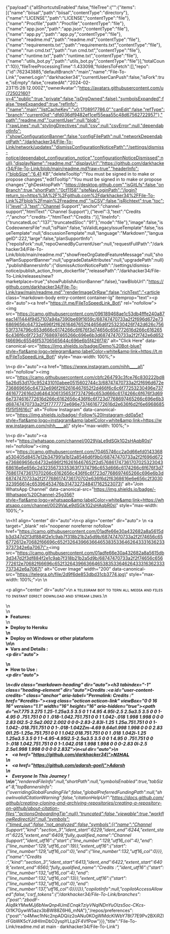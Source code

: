 {"payload":{"allShortcutsEnabled":false,"fileTree":{"":{"items":[{"name":"biisal","path":"biisal","contentType":"directory"},{"name":"LICENSE","path":"LICENSE","contentType":"file"},{"name":"Procfile","path":"Procfile","contentType":"file"},{"name":"app.json","path":"app.json","contentType":"file"},{"name":"app.py","path":"app.py","contentType":"file"},{"name":"readme.md","path":"readme.md","contentType":"file"},{"name":"requirements.txt","path":"requirements.txt","contentType":"file"},{"name":"run cmd.txt","path":"run cmd.txt","contentType":"file"},{"name":"runtime.txt","path":"runtime.txt","contentType":"file"},{"name":"utils_bot.py","path":"utils_bot.py","contentType":"file"}],"totalCount":10}},"fileTreeProcessingTime":1.433098,"foldersToFetch":[],"repo":{"id":762343885,"defaultBranch":"main","name":"File-To-Link","ownerLogin":"darkhacker34","currentUserCanPush":false,"isFork":true,"isEmpty":false,"createdAt":"2024-02-23T15:28:12.000Z","ownerAvatar":"https://avatars.githubusercontent.com/u/72502160?v=4","public":true,"private":false,"isOrgOwned":false},"symbolsExpanded":false,"treeExpanded":true,"refInfo":{"name":"main","listCacheKey":"v0:1708917786.0","canEdit":false,"refType":"branch","currentOid":"dfd036df9482ef1cef55eaa55c48d67562722957"},"path":"readme.md","currentUser":null,"blob":{"rawLines":null,"stylingDirectives":null,"csv":null,"csvError":null,"dependabotInfo":{"showConfigurationBanner":false,"configFilePath":null,"networkDependabotPath":"/darkhacker34/File-To-Link/network/updates","dismissConfigurationNoticePath":"/settings/dismiss-notice/dependabot_configuration_notice","configurationNoticeDismissed":null},"displayName":"readme.md","displayUrl":"https://github.com/darkhacker34/File-To-Link/blob/main/readme.md?raw=true","headerInfo":{"blobSize":"6.41 KB","deleteTooltip":"You must be signed in to make or propose changes","editTooltip":"You must be signed in to make or propose changes","ghDesktopPath":"https://desktop.github.com","isGitLfs":false,"onBranch":true,"shortPath":"0cf1158","siteNavLoginPath":"/login?return_to=https%3A%2F%2Fgithub.com%2Fdarkhacker34%2FFile-To-Link%2Fblob%2Fmain%2Freadme.md","isCSV":false,"isRichtext":true,"toc":[{"level":3,"text":"Channel Support","anchor":"channel-support","htmlText":"Channel Support"},{"level":3,"text":"Credits :","anchor":"credits-","htmlText":"Credits :"}],"lineInfo":{"truncatedLoc":"137","truncatedSloc":"91"},"mode":"file"},"image":false,"isCodeownersFile":null,"isPlain":false,"isValidLegacyIssueTemplate":false,"issueTemplate":null,"discussionTemplate":null,"language":"Markdown","languageID":222,"large":false,"planSupportInfo":{"repoIsFork":null,"repoOwnedByCurrentUser":null,"requestFullPath":"/darkhacker34/File-To-Link/blob/main/readme.md","showFreeOrgGatedFeatureMessage":null,"showPlanSupportBanner":null,"upgradeDataAttributes":null,"upgradePath":null},"publishBannersInfo":{"dismissActionNoticePath":"/settings/dismiss-notice/publish_action_from_dockerfile","releasePath":"/darkhacker34/File-To-Link/releases/new?marketplace=true","showPublishActionBanner":false},"rawBlobUrl":"https://github.com/darkhacker34/File-To-Link/raw/main/readme.md","renderImageOrRaw":false,"richText":"<article class=\"markdown-body entry-content container-lg\" itemprop=\"text\"><p dir=\"auto\"><a href=\"https://t.me/FileToSpeedLink_Bot\" rel=\"nofollow\"><img src=\"https://camo.githubusercontent.com/096189468ae1c53db4fffe240a87eac1411444f9457107a94a7390be69f1659c/68747470733a2f2f696d672e736869656c64732e696f2f62616467652f44656d6f253230426f742d626c75653f7374796c653d666c6174266c6f676f3d74656c656772616d266c6162656c436f6c6f723d7768697465266c696e6b3d68747470733a2f2f742e6d652f46696c65546f53706565644c696e6b5f426f74\" alt=\"Click Here\" data-canonical-src=\"https://img.shields.io/badge/Demo%20Bot-blue?style=flat&amp;logo=telegram&amp;labelColor=white&amp;link=https://t.me/FileToSpeedLink_Bot\" style=\"max-width: 100%;\"></a></p>\n<p dir=\"auto\"><a href=\"https://www.instagram.com/nihh____al\" rel=\"nofollow\"><img src=\"https://camo.githubusercontent.com/cbfc264793c3fce76c830222bd85a26d53d170c952431010abee0515602744c3/68747470733a2f2f696d672e736869656c64732e696f2f62616467652f2d466f6c6c6f77253230496e7374616772616d2d6464306135653f7374796c653d666c6174266c6f676f3d696e7374616772616d266c6162656c436f6c6f723d7768697465266c696e6b3d68747470733a2f2f7777772e696e7374616772616d2e636f6d2f6e6968685f5f5f5f616c\" alt=\"Follow Instagram\" data-canonical-src=\"https://img.shields.io/badge/-Follow%20Instagram-dd0a5e?style=flat&amp;logo=instagram&amp;labelColor=white&amp;link=https://www.instagram.com/nihh____al\" style=\"max-width: 100%;\"></a></p>\n<p dir=\"auto\"><a href=\"https://whatsapp.com/channel/0029VaLe9dSGk1G2sHAqbR0s\" rel=\"nofollow\"><img src=\"https://camo.githubusercontent.com/70465746cc2a0d66efd0143368a530405d8457e12b347991a1b12a8546d6f9b0/68747470733a2f2f696d672e736869656c64732e696f2f62616467652f2d57686174736170702532304368616e6e656c2d3235673335363f7374796c653d666c6174266c6f676f3d7768617473617070266c6162656c436f6c6f723d7768697465266c696e6b3d68747470733a2f2f77686174736170702e636f6d2f6368616e6e656c2f3030323956614c65396453476b3147327348417162523073\" alt=\"Join WhatsApp Channel\" data-canonical-src=\"https://img.shields.io/badge/-Whatsapp%20Channel-25g356?style=flat&amp;logo=whatsapp&amp;labelColor=white&amp;link=https://whatsapp.com/channel/0029VaLe9dSGk1G2sHAqbR0s\" style=\"max-width: 100%;\"></a></p>\n<h1 align=\"center\" dir=\"auto\"></h1>\n<p align=\"center\" dir=\"auto\"> \n  <a target=\"_blank\" rel=\"noopener noreferrer nofollow\" href=\"https://camo.githubusercontent.com/01adfe66e30a432682a8a5615db3d347d2f3df884f2e1c9ab7f318b21b2a5d9b/68747470733a2f2f74656c656772612e70682f66696c652f3264396636646538353364626433316362333737342e6a7067\"><img src=\"https://camo.githubusercontent.com/01adfe66e30a432682a8a5615db3d347d2f3df884f2e1c9ab7f318b21b2a5d9b/68747470733a2f2f74656c656772612e70682f66696c652f3264396636646538353364626433316362333737342e6a7067\" alt=\"Cover Image\" width=\"200\" data-canonical-src=\"https://telegra.ph/file/2d9f6de853dbd31cb3774.jpg\" style=\"max-width: 100%;\"></a>\n  \n </p><p align=\"center\" dir=\"auto\">\n    ᴀ ᴛᴇʟᴇɢʀᴀᴍ ʙᴏᴛ ᴛᴏ ᴛᴇʀɴ ᴀʟʟ ᴍᴇᴅɪᴀ ᴀɴᴅ ғɪʟᴇs ᴛᴏ ɪɴsᴛᴀɴᴛ ᴅɪʀᴇᴄᴛ ᴅᴏᴡɴʟᴏᴀᴅ ᴀɴᴅ sᴛʀᴇᴀᴍ ʟɪɴᴋs.\n  </p>\n<br>\n<details>\n  <summary><b>Features:</b></summary>\n<p dir=\"auto\">\n</p><p dir=\"auto\">🚀𝙵𝚎𝚊𝚝𝚞𝚛𝚜</p><p dir=\"auto\">\n💥 𝙻𝚒𝚗𝚔 𝙽𝙾 𝙴𝚡𝚙𝚒𝚛𝚎 𝚞𝚗𝚝𝚒𝚕 𝚈𝙾𝚄 𝙳𝚎𝚕𝚎𝚝𝚎 𝚃𝚑𝚎 ғɪʟᴇs 𝙸𝚗 𝙱𝙸𝙽 𝙲𝙷𝙰𝙽𝙽𝙴𝙻.<br>\n💥𝚂𝚞𝚙𝚎𝚛 𝙵𝚊𝚜𝚝⚡️ 𝙳𝚘𝚠𝚗𝚕𝚘𝚊𝚍 𝙰𝚗𝚍 𝚂𝚝𝚛𝚎𝚊𝚖 𝙻𝙸𝙽𝙺𝚂<br>\n💥𝙽𝚘 𝙰𝚍𝚜 𝙸𝚗 𝙶𝚎𝚗𝚎𝚝𝚊𝚝𝚎𝚍 𝙻𝚒𝚗𝚔𝚜<br>\n💥𝚂𝚞𝚙𝚎𝚛 𝙵𝚊𝚜𝚝 𝙸𝚗𝚝𝚎𝚛𝚏𝚊𝚌𝚎.<br>\n💥𝙰𝚕𝚘𝚗𝚐 𝚆𝚒𝚝𝚑 𝚃𝚑𝚎 𝙻𝚒𝚗𝚔𝚜 𝚈𝚘𝚞 𝙰𝚕𝚜𝚘 𝙶𝚎𝚝 𝙵𝚒𝚕𝚎 𝙸𝚗𝚏𝚘𝚛𝚖𝚊𝚝𝚒𝚘𝚗 𝙻𝚒𝚔𝚎 𝙵𝚒𝚕𝚎 𝙽𝚊𝚖𝚎,𝚂𝚒𝚣𝚎 ,𝚎𝚝𝚌.<br>\n💥𝚄𝚙𝚍𝚊𝚝𝚎𝚜 𝙲𝚑𝚊𝚗𝚗𝚎𝚕 𝚂𝚞𝚙𝚙𝚘𝚛𝚝.<br>\n💥𝙼𝚘𝚗𝚐𝚘𝚍𝚋 𝚂𝚞𝚙𝚙𝚘𝚛𝚝 𝙵𝚘𝚛 𝙱𝚛𝚘𝚊𝚍𝚌𝚊𝚜𝚝𝚒𝚗𝚐.<br>\n💥𝙿𝚊𝚜𝚜𝚠𝚘𝚛𝚍 𝙿𝚛𝚘𝚝𝚎𝚟𝚝𝚒𝚘𝚗.<br>\n💥𝚄𝚜𝚎𝚛 𝙳𝙲 𝙲𝚑𝚎𝚌𝚔.<br>\n💥𝙲𝚞𝚜𝚝𝚘𝚖 𝙳𝚘𝚖𝚊𝚒𝚗 𝚂𝚞𝚙𝚙𝚘𝚛𝚝. <br>\n💥𝙰𝚕𝚕 𝚄𝚗𝚠𝚊𝚗𝚍𝚎𝚍 𝙲𝙾𝙳𝙴 𝚁𝚎𝚖𝚘𝚟𝚎𝚍. <br>\n💥A lot more tired of writing check out by deploying it.</p>\n</details>\n  <details>\n      <summary><b>Deploy to Heroku<b></b></b></summary><b><b>\n      Click the button below to deploy the bot on Heroku:\n<p dir=\"auto\"><a href=\"https://heroku.com/deploy?template=https://github.com/darkhacker34/File-To-Link\" rel=\"nofollow\"><img src=\"https://camo.githubusercontent.com/df5706ea91f4c49deb42ca31a753d025e2078d24e2490cf88ffc7ed84a38e48e/68747470733a2f2f7777772e6865726f6b7563646e2e636f6d2f6465706c6f792f627574746f6e2e737667\" alt=\"Deploy\" data-canonical-src=\"https://www.herokucdn.com/deploy/button.svg\" style=\"max-width: 100%;\"></a></p>\n  </b></b></details><b><b>\n  <details>\n  <summary><b>Deploy on Windows or other plataform<b></b></b></summary><b><b>\n<p dir=\"auto\">You should make sure you have Python 3.6+ installed on your PC, then clone this repo and run the following commands in a terminal:</p>\n<div class=\"highlight highlight-source-python notranslate position-relative overflow-auto\" dir=\"auto\" data-snippet-clipboard-copy-content=\"git clone https://github.com/biisal/biisal-file-stream-pro\ncd filestreambot-pro\nvirtualenv -p /usr/bin/python3 venv\n. ./venv/bin/activate\npip install -r requirements.txt\npython3 -m biisal\"><pre><span class=\"pl-s1\">git</span> <span class=\"pl-s1\">clone</span> <span class=\"pl-s1\">https</span>:<span class=\"pl-c1\">//</span><span class=\"pl-s1\">github</span>.<span class=\"pl-s1\">com</span><span class=\"pl-c1\">/</span><span class=\"pl-s1\">biisal</span><span class=\"pl-c1\">/</span><span class=\"pl-s1\">biisal</span><span class=\"pl-c1\">-</span><span class=\"pl-s1\">file</span><span class=\"pl-c1\">-</span><span class=\"pl-s1\">stream</span><span class=\"pl-c1\">-</span><span class=\"pl-s1\">pro</span>\n<span class=\"pl-s1\">cd</span> <span class=\"pl-s1\">filestreambot</span><span class=\"pl-c1\">-</span><span class=\"pl-s1\">pro</span>\n<span class=\"pl-s1\">virtualenv</span> <span class=\"pl-c1\">-</span><span class=\"pl-s1\">p</span> <span class=\"pl-c1\">/</span><span class=\"pl-s1\">usr</span><span class=\"pl-c1\">/</span><span class=\"pl-s1\">bin</span><span class=\"pl-c1\">/</span><span class=\"pl-s1\">python3</span> <span class=\"pl-s1\">venv</span>\n. .<span class=\"pl-c1\">/</span><span class=\"pl-s1\">venv</span><span class=\"pl-c1\">/</span><span class=\"pl-s1\">bin</span><span class=\"pl-c1\">/</span><span class=\"pl-s1\">activate</span>\n<span class=\"pl-s1\">pip</span> <span class=\"pl-s1\">install</span> <span class=\"pl-c1\">-</span><span class=\"pl-s1\">r</span> <span class=\"pl-s1\">requirements</span>.<span class=\"pl-s1\">txt</span>\n<span class=\"pl-s1\">python3</span> <span class=\"pl-c1\">-</span><span class=\"pl-s1\">m</span> <span class=\"pl-s1\">biisal</span></pre></div>\n<p dir=\"auto\">and to stop the whole bot,\ndo <kbd>CTRL</kbd>+<kbd>C</kbd></p>\n </b></b></details><b><b>\n\n<details>\n  <summary><b>Vars and Details :</b></summary>\n<p dir=\"auto\">Go to a file named <code>Vars.py</code> in the <code>biisal</code> Named File and add all the variables there.\nAn example of <code>Vars.py</code> file:</p>\n<div class=\"highlight highlight-source-python notranslate position-relative overflow-auto\" dir=\"auto\" data-snippet-clipboard-copy-content=\"API_ID=12345\nAPI_HASH=esx576f8738x883f3sfzx83\nBOT_TOKEN=Your_Bot_Token\nBIN_CHANNEL=-100\nPORT=8080\nFQDN=your_server_ip\nOWNER_ID=your_user_id\nDATABASE_URL=mongodb_uri\"><pre><span class=\"pl-v\">API_ID</span><span class=\"pl-c1\">=</span><span class=\"pl-c1\">12345</span>\n<span class=\"pl-v\">API_HASH</span><span class=\"pl-c1\">=</span><span class=\"pl-s1\">esx576f8738x883f3sfzx83</span>\n<span class=\"pl-v\">BOT_TOKEN</span><span class=\"pl-c1\">=</span><span class=\"pl-v\">Your_Bot_Token</span>\n<span class=\"pl-v\">BIN_CHANNEL</span><span class=\"pl-c1\">=</span><span class=\"pl-c1\">-</span><span class=\"pl-c1\">100</span>\n<span class=\"pl-v\">PORT</span><span class=\"pl-c1\">=</span><span class=\"pl-c1\">8080</span>\n<span class=\"pl-v\">FQDN</span><span class=\"pl-c1\">=</span><span class=\"pl-s1\">your_server_ip</span>\n<span class=\"pl-v\">OWNER_ID</span><span class=\"pl-c1\">=</span><span class=\"pl-s1\">your_user_id</span>\n<span class=\"pl-v\">DATABASE_URL</span><span class=\"pl-c1\">=</span><span class=\"pl-s1\">mongodb_uri</span></pre></div>\n<p dir=\"auto\"><code>API_ID</code> : Goto <a href=\"https://my.telegram.org\" rel=\"nofollow\">my.telegram.org</a> to obtain this.</p>\n<p dir=\"auto\"><code>API_HASH</code> : Goto <a href=\"https://my.telegram.org\" rel=\"nofollow\">my.telegram.org</a> to obtain this.</p>\n<p dir=\"auto\"><code>BOT_TOKEN</code> : Get the bot token from <a href=\"https://telegram.dog/BotFather\" rel=\"nofollow\">@BotFather</a></p>\n<p dir=\"auto\"><code>BIN_CHANNEL</code> : Create a new channel (private/public), add <a href=\"https://telegram.dog/MissRose_bot\" rel=\"nofollow\">@missrose_bot</a> as admin to the channel and type /id. Now copy paste the ID into this field.</p>\n<p dir=\"auto\"><code>OWNER_USERNAME</code> : U should be knowing it afterall it's your username dont remember it? just go to settings!</p>\n<p dir=\"auto\"><code>OWNER_ID</code> : Your Telegram User ID</p>\n<p dir=\"auto\"><code>DATABASE_URL</code> : MongoDB URI for saving User IDs when they first Start the Bot. We will use that for Broadcasting to them. I will try to add more features related with Database. If you need help to get the URI you can click on logo below!</p>\n<p dir=\"auto\"><a href=\"https://www.youtube.com/watch?v=HhHzCfrqsoE\" rel=\"nofollow\"><img src=\"https://camo.githubusercontent.com/58550d146532c79d4c8823c685ad5d019954ce7e9151268635a6a318744e4a7e/68747470733a2f2f74656c656772612e70682f66696c652f6664363839303638353263373166646436386265662e6a7067\" alt=\"mongo\" data-canonical-src=\"https://telegra.ph/file/fd68906852c71fdd68bef.jpg\" style=\"max-width: 100%;\"></a></p>\n<p dir=\"auto\">Option Vars</p>\n<p dir=\"auto\"><code>UPDATES_CHANNEL</code> : Put a Public Channel Username, so every user have to Join that channel to use the bot. Must add bot to channel as Admin to work properly.</p>\n<p dir=\"auto\"><code>BANNED_CHANNELS</code> : Put IDs of Banned Channels where bot will not work. You can add multiple IDs &amp; separate with <kbd>Space</kbd>.</p>\n<p dir=\"auto\"><code>SLEEP_THRESHOLD</code> : Set a sleep threshold for flood wait exceptions happening globally in this telegram bot instance, below which any request that raises a flood wait will be automatically invoked again after sleeping for the required amount of time. Flood wait exceptions requiring higher waiting times will be raised. Defaults to 60 seconds.</p>\n<p dir=\"auto\"><code>WORKERS</code> : Number of maximum concurrent workers for handling incoming updates. Defaults to <code>3</code></p>\n<p dir=\"auto\"><code>PORT</code> : The port that you want your webapp to be listened to. Defaults to <code>8080</code></p>\n<p dir=\"auto\"><code>WEB_SERVER_BIND_ADDRESS</code> : Your server bind adress. Defauls to <code>0.0.0.0</code></p>\n<p dir=\"auto\"><code>NO_PORT</code> : If you don't want your port to be displayed. You should point your <code>PORT</code> to <code>80</code> (http) or <code>443</code> (https) for the links to work. Ignore this if you're on Heroku.</p>\n<p dir=\"auto\"><code>FQDN</code> :  A Fully Qualified Domain Name if present. Defaults to <code>WEB_SERVER_BIND_ADDRESS</code> </p></details><p dir=\"auto\"></p>\n<details>\n  <summary><b>How to Use :</b></summary>\n<p dir=\"auto\"><g-emoji class=\"g-emoji\" alias=\"warning\">⚠️</g-emoji> <strong>Before using the  bot, don't forget to add the bot to the <code>BIN_CHANNEL</code> as an Admin</strong></p>\n<p dir=\"auto\"><code>/start</code> : To check if the bot is alive or not.</p>\n<p dir=\"auto\">To get an instant stream link, just forward any media to the bot and boom, its 🚀🚀.</p>\n<p dir=\"auto\"><a target=\"_blank\" rel=\"noopener noreferrer nofollow\" href=\"https://camo.githubusercontent.com/6a3022787de9f8bfae24af4240e3640c9d91c3b8cc474652e0f37462ae9f76d1/68747470733a2f2f74656c656772612e70682f66696c652f6532303564373837623664326637316666313036622e6a7067\"><img src=\"https://camo.githubusercontent.com/6a3022787de9f8bfae24af4240e3640c9d91c3b8cc474652e0f37462ae9f76d1/68747470733a2f2f74656c656772612e70682f66696c652f6532303564373837623664326637316666313036622e6a7067\" alt=\"image\" data-canonical-src=\"https://telegra.ph/file/e205d787b6d2f71ff106b.jpg\" style=\"max-width: 100%;\"></a></p>\n<div class=\"markdown-heading\" dir=\"auto\"><h3 tabindex=\"-1\" class=\"heading-element\" dir=\"auto\">Channel Support</h3><a id=\"user-content-channel-support\" class=\"anchor\" aria-label=\"Permalink: Channel Support\" href=\"#channel-support\"><svg class=\"octicon octicon-link\" viewBox=\"0 0 16 16\" version=\"1.1\" width=\"16\" height=\"16\" aria-hidden=\"true\"><path d=\"m7.775 3.275 1.25-1.25a3.5 3.5 0 1 1 4.95 4.95l-2.5 2.5a3.5 3.5 0 0 1-4.95 0 .751.751 0 0 1 .018-1.042.751.751 0 0 1 1.042-.018 1.998 1.998 0 0 0 2.83 0l2.5-2.5a2.002 2.002 0 0 0-2.83-2.83l-1.25 1.25a.751.751 0 0 1-1.042-.018.751.751 0 0 1-.018-1.042Zm-4.69 9.64a1.998 1.998 0 0 0 2.83 0l1.25-1.25a.751.751 0 0 1 1.042.018.751.751 0 0 1 .018 1.042l-1.25 1.25a3.5 3.5 0 1 1-4.95-4.95l2.5-2.5a3.5 3.5 0 0 1 4.95 0 .751.751 0 0 1-.018 1.042.751.751 0 0 1-1.042.018 1.998 1.998 0 0 0-2.83 0l-2.5 2.5a1.998 1.998 0 0 0 0 2.83Z\"></path></svg></a></div>\n<p dir=\"auto\">Bot also Supported with Channels. Just add bot Channel as Admin. If any new file comes in Channel it will edit it with <strong>Get Download Link</strong> Button. </p></details><p dir=\"auto\"></p>\n<div class=\"markdown-heading\" dir=\"auto\"><h3 tabindex=\"-1\" class=\"heading-element\" dir=\"auto\">Credits :</h3><a id=\"user-content-credits-\" class=\"anchor\" aria-label=\"Permalink: Credits :\" href=\"#credits-\"><svg class=\"octicon octicon-link\" viewBox=\"0 0 16 16\" version=\"1.1\" width=\"16\" height=\"16\" aria-hidden=\"true\"><path d=\"m7.775 3.275 1.25-1.25a3.5 3.5 0 1 1 4.95 4.95l-2.5 2.5a3.5 3.5 0 0 1-4.95 0 .751.751 0 0 1 .018-1.042.751.751 0 0 1 1.042-.018 1.998 1.998 0 0 0 2.83 0l2.5-2.5a2.002 2.002 0 0 0-2.83-2.83l-1.25 1.25a.751.751 0 0 1-1.042-.018.751.751 0 0 1-.018-1.042Zm-4.69 9.64a1.998 1.998 0 0 0 2.83 0l1.25-1.25a.751.751 0 0 1 1.042.018.751.751 0 0 1 .018 1.042l-1.25 1.25a3.5 3.5 0 1 1-4.95-4.95l2.5-2.5a3.5 3.5 0 0 1 4.95 0 .751.751 0 0 1-.018 1.042.751.751 0 0 1-1.042.018 1.998 1.998 0 0 0-2.83 0l-2.5 2.5a1.998 1.998 0 0 0 0 2.83Z\"></path></svg></a></div>\n<ul dir=\"auto\">\n<li><a href=\"https://github.com/darkhacker34\">𝙉𝙄𝙃𝘼𝙇</a></li>\n<li><a href=\"https://github.com/adarsh-goel\">Adarsh</a></li>\n<li>Everyone In This Journey !</li>\n</ul>\n</b></b></b></b></article>","renderedFileInfo":null,"shortPath":null,"symbolsEnabled":true,"tabSize":8,"topBannersInfo":{"overridingGlobalFundingFile":false,"globalPreferredFundingPath":null,"showInvalidCitationWarning":false,"citationHelpUrl":"https://docs.github.com/github/creating-cloning-and-archiving-repositories/creating-a-repository-on-github/about-citation-files","actionsOnboardingTip":null},"truncated":false,"viewable":true,"workflowRedirectUrl":null,"symbols":{"timed_out":false,"not_analyzed":false,"symbols":[{"name":"Channel Support","kind":"section_3","ident_start":6229,"ident_end":6244,"extent_start":6225,"extent_end":6409,"fully_qualified_name":"Channel Support","ident_utf16":{"start":{"line_number":129,"utf16_col":4},"end":{"line_number":129,"utf16_col":19}},"extent_utf16":{"start":{"line_number":129,"utf16_col":0},"end":{"line_number":132,"utf16_col":0}}},{"name":"Credits :","kind":"section_3","ident_start":6413,"ident_end":6422,"extent_start":6409,"extent_end":6560,"fully_qualified_name":"Credits :","ident_utf16":{"start":{"line_number":132,"utf16_col":4},"end":{"line_number":132,"utf16_col":13}},"extent_utf16":{"start":{"line_number":132,"utf16_col":0},"end":{"line_number":137,"utf16_col":0}}}]}},"copilotInfo":null,"copilotAccessAllowed":false,"csrf_tokens":{"/darkhacker34/File-To-Link/branches":{"post":"zbodF-AIq8kYMwMJj6bNwQnp4UmECnqkTziyVNqlNDnYuOIzs5oc-CKcs_-OI1K7GywW5azx3bBW88Z6H6_mNA"},"/repos/preferences":{"post":"o4Mwc1hNc2npADQiiz2oANu0KOgWMdcKlWbY78t77E9Pv2BXiRZIrFGbWK5cYJdHIlmDbO2yspYLLp2F4VfPow"}}},"title":"File-To-Link/readme.md at main · darkhacker34/File-To-Link"}